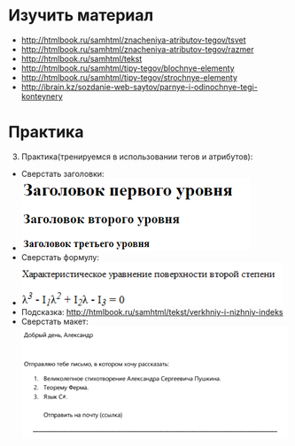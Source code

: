 ﻿# Изучить материал

* http://htmlbook.ru/samhtml/znacheniya-atributov-tegov/tsvet
* http://htmlbook.ru/samhtml/znacheniya-atributov-tegov/razmer
* http://htmlbook.ru/samhtml/tekst
* http://htmlbook.ru/samhtml/tipy-tegov/blochnye-elementy
* http://htmlbook.ru/samhtml/tipy-tegov/strochnye-elementy
* http://ibrain.kz/sozdanie-web-saytov/parnye-i-odinochnye-tegi-konteynery

# Практика

3. Практика(тренируемся в использовании тегов и атрибутов):
 * Сверстать заголовки: 
 * ![Alt Text](1.png)
 * Сверстать формулу:   
 * ![Alt Text](2.png)
 * Подсказка: http://htmlbook.ru/samhtml/tekst/verkhniy-i-nizhniy-indeks
 * Сверстать макет: ![Alt Text](3.png)



